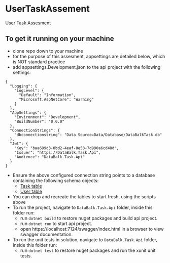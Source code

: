 # UserTaskAssement
User Task Assesment

## To get it running on your machine
* clone repo down to your machine
* for the purpose of this assesment, appsettings are detailed below, which is NOT standard practice
* add appsettings.Development.json to the api project with the following settings:

```
{
  "Logging": {
    "LogLevel": {
      "Default": "Information",
      "Microsoft.AspNetCore": "Warning"
    }
  },
  "AppSettings": {
    "Environment": "Development",
    "BuildNumber": "0.0.0"
  },
  "ConnectionStrings": {
    "dbconnectionstring": "Data Source=Data/Database/DataBalkTask.db"
  },
  "Jwt": {
    "Key": "baa689d3-0bd2-4eaf-8e53-7d990a6cd48d",
    "Issuer": "https://DataBalk.Task.Api",
    "Audience": "DataBalk.Task.Api"
  }
}
```
* Ensure the above configured connection string points to a database containing the following schema objects:
  * [Task table](https://github.com/Robmania/UserTaskAssement/blob/master/DataBalk.Task.Api/Data/Database/DropAndCreateTaskTable.sql)
  * [User table](https://github.com/Robmania/UserTaskAssement/blob/master/DataBalk.Task.Api/Data/Database/DropAndCreateUserTable.sql)
* You can drop and recreate the tables to start fresh, using the scripts above
* To run the project, navigate to `DataBalk.Task.Api` folder, inside this folder run:
  * run `dotnet build` to restore nuget packages and build api project.
  * run `dotnet run` to start api project.
  * open https://localhost:7124/swagger/index.html in a browser to view swagger documentation.
* To run the unit tests in solution, navigate to `DataBalk.Task.Api` folder, inside this folder run:
  * run `dotnet test` to restore nuget packages and run the xunit unit tests.